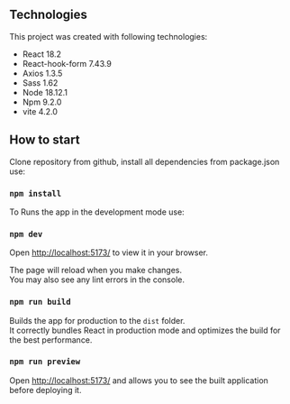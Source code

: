 ## Technologies

This project was created with following technologies:
* React 18.2
* React-hook-form 7.43.9
* Axios 1.3.5
* Sass 1.62
* Node 18.12.1
* Npm 9.2.0
* vite 4.2.0

## How to start

Clone repository from github, install all dependencies from package.json use:

### `npm install`

To Runs the app in the development mode use:

### `npm dev`

Open [http://localhost:5173/](http://localhost:5173/) to view it in your browser.

The page will reload when you make changes.\
You may also see any lint errors in the console.

### `npm run build`

Builds the app for production to the `dist` folder.\
It correctly bundles React in production mode and optimizes the build for the best performance.

### `npm run preview `
Open [http://localhost:5173/](http://localhost:5173/) and allows you to see the built application before deploying it.





